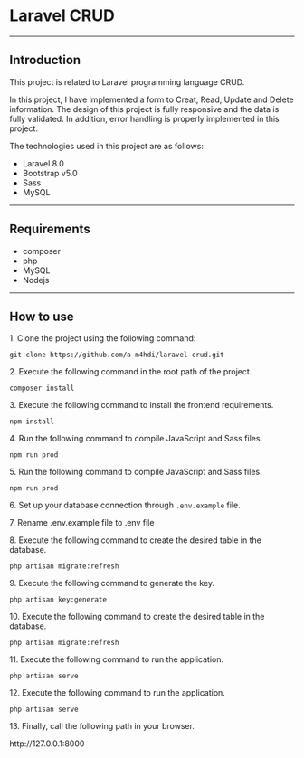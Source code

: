 <h1> Laravel CRUD </h1>
<hr>
<h2>Introduction</h2>
<p>This project is related to Laravel programming language CRUD.</p>
<p>In this project, I have implemented a form to Creat, Read, Update and Delete information.
The design of this project is fully responsive and the data is fully validated.
In addition, error handling is properly implemented in this project.</p>
<p>The technologies used in this project are as follows:</p>
<ul>
<li>Laravel 8.0</li>
<li>Bootstrap v5.0</li>
<li>Sass</li>
<li>MySQL</li>
</ul>

<hr>

<h2>Requirements</h2>
<ul>
<li>composer</li>
<li>php</li>
<li>MySQL</li>
<li>Nodejs</li>
</ul>
<hr>
<h2>How to use</h2>

<p>1. Clone the project using the following command:</p>
<code>git clone https://github.com/a-m4hdi/laravel-crud.git </code>

<br/>
<p>2. Execute the following command in the root path of the project.</p>
<code>composer install</code>
<br/>
<p>3. Execute the following command to install the frontend requirements.</p>
<code>npm install</code>
<br/>
<p>4. Run the following command to compile JavaScript and Sass files.</p>
<code>npm run prod</code>
<br/>
<p>5. Run the following command to compile JavaScript and Sass files.</p>
<code>npm run prod</code>
<br/>
<p>6. Set up your database connection through <code>.env.example</code> file.</p>
<p>7. Rename .env.example file to .env file</p>
<p>8. Execute the following command to create the desired table in the database.</p>
<code>php artisan migrate:refresh</code>
<br/>
<p>9. Execute the following command to generate the key.</p>
<code>php artisan key:generate</code>
<br/>
<p>10. Execute the following command to create the desired table in the database.</p>
<code>php artisan migrate:refresh</code>
<br/>
<p>11. Execute the following command to run the application.</p>
<code>php artisan serve</code>
<br/>
<p>12. Execute the following command to run the application.</p>
<code>php artisan serve</code>
<br/>
<p>13. Finally, call the following path in your browser.</p>
<p>http://127.0.0.1:8000</p>
